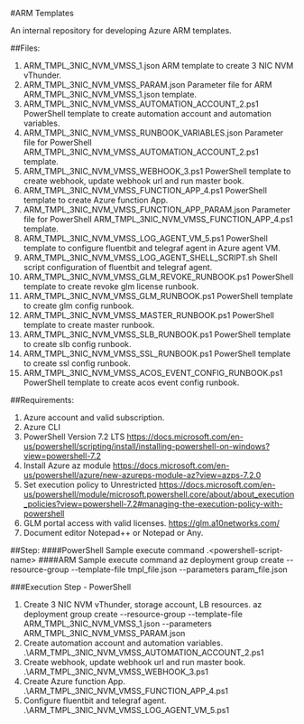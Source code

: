 #ARM Templates

An internal repository for developing Azure ARM templates.

##Files:
1. ARM_TMPL_3NIC_NVM_VMSS_1.json
    ARM template to create 3 NIC NVM vThunder.
2. ARM_TMPL_3NIC_NVM_VMSS_PARAM.json
    Parameter file for ARM ARM_TMPL_3NIC_NVM_VMSS_1.json template.
3. ARM_TMPL_3NIC_NVM_VMSS_AUTOMATION_ACCOUNT_2.ps1
    PowerShell template to create automation account and automation variables.
4. ARM_TMPL_3NIC_NVM_VMSS_RUNBOOK_VARIABLES.json
    Parameter file for PowerShell ARM_TMPL_3NIC_NVM_VMSS_AUTOMATION_ACCOUNT_2.ps1 template.
5. ARM_TMPL_3NIC_NVM_VMSS_WEBHOOK_3.ps1
    PowerShell template to create webhook, update webhook url and run master book.
6. ARM_TMPL_3NIC_NVM_VMSS_FUNCTION_APP_4.ps1
    PowerShell template to create Azure function App.
7. ARM_TMPL_3NIC_NVM_VMSS_FUNCTION_APP_PARAM.json
    Parameter file for PowerShell ARM_TMPL_3NIC_NVM_VMSS_FUNCTION_APP_4.ps1 template.
8. ARM_TMPL_3NIC_NVM_VMSS_LOG_AGENT_VM_5.ps1
    PowerShell template to configure fluentbit and telegraf agent in Azure agent VM.
9. ARM_TMPL_3NIC_NVM_VMSS_LOG_AGENT_SHELL_SCRIPT.sh
    Shell script configuration of fluentbit and telegraf agent. 
10. ARM_TMPL_3NIC_NVM_VMSS_GLM_REVOKE_RUNBOOK.ps1
     PowerShell template to create revoke glm license runbook.
11. ARM_TMPL_3NIC_NVM_VMSS_GLM_RUNBOOK.ps1
    PowerShell template to create glm config runbook.
12. ARM_TMPL_3NIC_NVM_VMSS_MASTER_RUNBOOK.ps1
     PowerShell template to create master runbook.
13. ARM_TMPL_3NIC_NVM_VMSS_SLB_RUNBOOK.ps1
     PowerShell template to create slb config runbook.
14. ARM_TMPL_3NIC_NVM_VMSS_SSL_RUNBOOK.ps1
     PowerShell template to create ssl config runbook.
15. ARM_TMPL_3NIC_NVM_VMSS_ACOS_EVENT_CONFIG_RUNBOOK.ps1
    PowerShell template to create acos event config runbook.

##Requirements:
1. Azure account and valid subscription.
2. Azure CLI
3. PowerShell Version 7.2 LTS
   https://docs.microsoft.com/en-us/powershell/scripting/install/installing-powershell-on-windows?view=powershell-7.2
4. Install Azure az module
   https://docs.microsoft.com/en-us/powershell/azure/new-azureps-module-az?view=azps-7.2.0
5. Set execution policy to Unrestricted
   https://docs.microsoft.com/en-us/powershell/module/microsoft.powershell.core/about/about_execution_policies?view=powershell-7.2#managing-the-execution-policy-with-powershell
6. GLM portal access with valid licenses.
   https://glm.a10networks.com/
7. Document editor Notepad++ or Notepad or Any.
    
##Step: 
####PowerShell Sample execute command
    .\<powershell-script-name>
####ARM Sample execute command
    az deployment group create --resource-group <resource-group-name> --template-file tmpl_file.json --parameters param_file.json

###Execution Step - PowerShell
1. Create 3 NIC NVM vThunder, storage account, LB resources.
   az deployment group create --resource-group <resource-group-name> --template-file ARM_TMPL_3NIC_NVM_VMSS_1.json --parameters ARM_TMPL_3NIC_NVM_VMSS_PARAM.json
2. Create automation account and automation variables.
    .\ARM_TMPL_3NIC_NVM_VMSS_AUTOMATION_ACCOUNT_2.ps1
3. Create webhook, update webhook url and run master book.
    .\ARM_TMPL_3NIC_NVM_VMSS_WEBHOOK_3.ps1
4. Create Azure function App.
    .\ARM_TMPL_3NIC_NVM_VMSS_FUNCTION_APP_4.ps1
5. Configure fluentbit and telegraf agent.
   .\ARM_TMPL_3NIC_NVM_VMSS_LOG_AGENT_VM_5.ps1